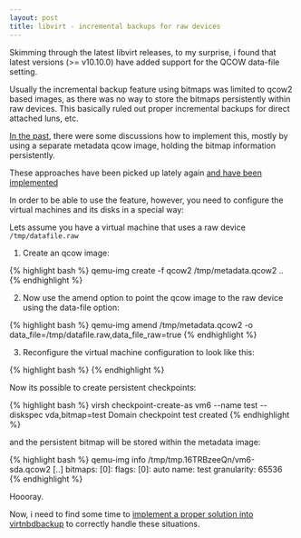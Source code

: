 ```yaml
---
layout: post
title: libvirt - incremental backups for raw devices
---
```


Skimming through the latest libvirt releases, to my surprise, i found that
latest versions (>= v10.10.0) have added support for the QCOW data-file
setting.

Usually the incremental backup feature using bitmaps was limited to qcow2 based
images, as there was no way to store the bitmaps persistently within raw
devices. This basically ruled out proper incremental backups for direct
attached luns, etc.

[In the
past](https://lists.gnu.org/archive/html/qemu-devel/2021-03/msg07448.html),
there were some discussions how to implement this, mostly by using a separate
metadata qcow image, holding the bitmap information persistently.

These approaches have been picked up lately again [and have been
implemented](https://patchew.org/Libvirt/20241120155229.1259-1-nikolai.barybin@virtuozzo.com/)

In order to be able to use the feature, however, you need to configure the
virtual machines and its disks in a special way:

Lets assume you have a virtual machine that uses a raw device
`/tmp/datafile.raw`

1) Create an qcow image:

{% highlight bash %}
 qemu-img create -f qcow2 /tmp/metadata.qcow2 ..
{% endhighlight %}

2) Now use the amend option to point the qcow image to the raw device using the
   data-file option:

{% highlight bash %}
 qemu-img amend /tmp/metadata.qcow2 -o data_file=/tmp/datafile.raw,data_file_raw=true
{% endhighlight %}

3) Reconfigure the virtual machine configuration to look like this:

{% highlight bash %}
    <disk type='file' device='disk'>
      <driver name='qemu' type='qcow2' cache='none' io='native' discard='unmap'/>
      <source file='/tmp/metadata.qcow2'>
        <dataStore type='file'>
          <format type='raw'/>
          <source file='/tmp/datafile.raw'/>
        </dataStore>
      </source>
      <target dev='vda' bus='virtio'/>
    </disk>
{% endhighlight %}

Now its possible to create persistent checkpoints:

{% highlight bash %}
 virsh checkpoint-create-as vm6 --name test --diskspec vda,bitmap=test
 Domain checkpoint test created
{% endhighlight %}

and the persistent bitmap will be stored within the metadata image:

{% highlight bash %}
 qemu-img info  /tmp/tmp.16TRBzeeQn/vm6-sda.qcow2
 [..]
    bitmaps:
        [0]:
            flags:
                [0]: auto
            name: test
            granularity: 65536
{% endhighlight %}

Hoooray.

Now, i need to find some time to [implement a proper solution into
virtnbdbackup](https://github.com/abbbi/virtnbdbackup/issues/261) to correctly
handle these situations.
